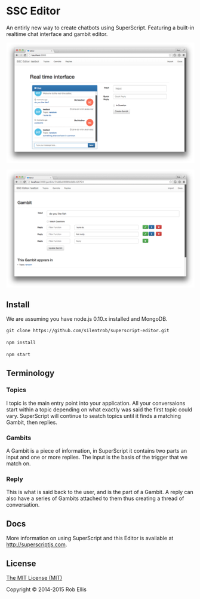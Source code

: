 # SSC Editor

An entirly new way to create chatbots using SuperScript. Featuring a built-in realtime chat interface and gambit editor.

![Realtime Editor](public/img/realtime.png)

![Realtime Editor](public/img/gambit.png)


## Install

We are assuming you have node.js 0.10.x installed and MongoDB.

    git clone https://github.com/silentrob/superscript-editor.git

    npm install

    npm start

## Terminology

### Topics
I topic is the main entry point into your application. All your conversaions start within a topic depending on what exactly was said the first topic could vary. SuperScript will continue to seatch topics until it finds a matching Gambit, then replies.

### Gambits
A Gambit is a piece of information, in SuperScript it contains two parts an input and one or more replies. The input is the basis of the trigger that we match on.

### Reply
This is what is said back to the user, and is the part of a Gambit. A reply can also have a series of Gambits attached to them thus creating a thread of conversation.

## Docs

More information on using SuperScript and this Editor is available at http://superscriptjs.com. 


## License

[The MIT License (MIT)](LICENSE.md)

Copyright © 2014-2015 Rob Ellis